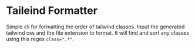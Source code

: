 # Taileind Formatter 

Simple cli for formatting the order of tailwind classes. Input the generated tailwind css and the file extension to format. It will find and sort any classes using this regex `class=".*"`.